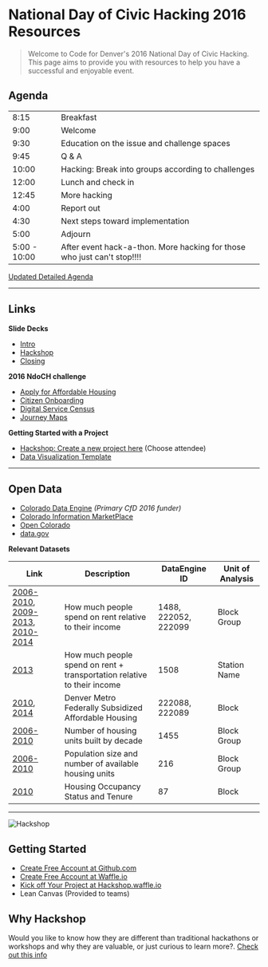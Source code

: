 # National Day of Civic Hacking 2016 Resources

> Welcome to Code for Denver's 2016 National Day of Civic Hacking. This page aims to provide you with resources to help you have a successful and enjoyable event.

## Agenda
|              |                                  |
| ------------ | -------------------------------- |
| 8:15         |  		Breakfast                   |
| 9:00         |  		Welcome                     |
| 9:30         | 		  Education on the issue and challenge spaces |
| 9:45         | 		  Q & A                       |
| 10:00        | 		  Hacking: Break into groups according to challenges |
| 12:00        | 		  Lunch and check in          |
| 12:45        | 		  More hacking                |
| 4:00         | 		  Report out                  |
| 4:30         | 		  Next steps toward implementation |
| 5:00         | 		  Adjourn                     |
| 5:00 - 10:00 |      After event hack-a-thon. More hacking for those who just can't stop!!!! |

[Updated Detailed Agenda](https://docs.google.com/document/d/1eQxpxV7rwyaatls42PAC_nVXQT9SB9BwXwWeAIQnfgo)

___

## Links

**Slide Decks**

- [Intro](https://docs.google.com/presentation/d/1pzOxyGq3yunT4cq7aESPD-X39545lq3SdqfRRuk7KP4)
- [Hackshop](https://drive.google.com/open?id=1TxiN2OGW47Tr3Q6s6L6uJbVk0jwpo72ae_94YyMTD0E)
- [Closing](https://drive.google.com/open?id=1DhwsBiq9eQFQ36-HyZliEzaAMur7DCNUKL1e6ne0sbI)

**2016 NdoCH challenge**

- [Apply for Affordable Housing](https://www.codeforamerica.org/events/national-day-2016/challenge-applying-for-subsidized-housing)
- [Citizen Onboarding](https://www.codeforamerica.org/events/national-day-2016/user-experience-teardowns)
- [Digital Service Census](https://www.codeforamerica.org/events/national-day-2016/digital-service-census)
- [Journey Maps](https://www.codeforamerica.org/events/national-day-2016/journey-maps)

**Getting Started with a Project**

- [Hackshop: Create a new project here](http://hackshop.waffle.io/) (Choose attendee)
- [Data Visualization Template](https://github.com/codefordenver/viz-template)

___

## Open Data
- [Colorado Data Engine](http://codataengine.org/) _(Primary CfD 2016 funder)_
- [Colorado Information MarketPlace](https://data.colorado.gov/)
- [Open Colorado](http://opencolorado.org/)
- [data.gov](https://catalog.data.gov)

**Relevant Datasets**

| Link | Description | DataEngine ID | Unit of Analysis
| ------------ | ---------------------- | ------------- | -----------
| [2006-2010](http://codataengine.org/find/2006-2010-acs-5-year-colorado-gross-rent-percentage-household-income-past-12-months-census-0), [2009-2013](http://codataengine.org/find/2009-2013-acs-5-year-colorado-gross-rent-percentage-household-income-past-12-months-census), [2010-2014](http://codataengine.org/find/2010-2014acs-5-year-colorado-gross-rent-percentage-household-income-past-12-months-census-block) | How much people spend on rent relative to their income | 1488, 222052, 222099 | Block Group
| [2013](http://codataengine.org/find/transportation-cost-burdens-percent-income-2013-within-half-mile-transit-zone-around-transit) | How much people spend on rent + transportation relative to their income | 1508 | Station Name
|  [2010](http://codataengine.org/find/2010-metro-denver-federally-subsidized-affordable-housing), [2014](http://codataengine.org/find/2014-metro-denver-federally-subsidized-affordable-housing) | Denver Metro Federally Subsidized Affordable Housing | 222088, 222089 | Block
| [2006-2010](http://codataengine.org/find/2006-2010-acs-5-year-colorado-number-housing-units-year-built-census-block-group) | Number of housing units built by decade | 1455 | Block Group
| [2006-2010](http://codataengine.org/find/2006-2010-acs-5-year-colorado-unweighted-sample-count-population-and-housing-units-census-block) | Population size and number of available housing units | 216 | Block Group
| [2010](http://codataengine.org/find/2010-census-block-housing-occupancy-status-and-tenure) | Housing Occupancy Status and Tenure | 87 | Block

___

![Hackshop](https://cloud.githubusercontent.com/assets/100216/9774168/b86355c8-5714-11e5-993e-395f1fb8c43c.png)

## Getting Started
- [Create Free Account at Github.com](http://github.com)
- [Create Free Account at Waffle.io](http://waffle.io)
- [Kick off Your Project at Hackshop.waffle.io](http://hackshop.waffle.io)
- Lean Canvas (Provided to teams)

## Why Hackshop
Would you like to know how they are different than traditional hackathons or workshops and why they are valuable, or just curious to learn more?. [Check out this info](https://github.com/waffleio/hackshop-playbook/blob/master/about.md)
